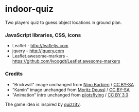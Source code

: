 # indoor-quiz

Two players quiz to guess object locations in ground plan.

### JavaScript libraries, CSS, icons

* Leaflet - http://leafletjs.com
* jquery - http://jquery.com
* Leaflet.awesome-markers - https://github.com/lvoogdt/Leaflet.awesome-markers

### Credits

* "Brickwall" image unchanged from [Nino Barbieri](https://commons.wikimedia.org/wiki/File:-_Brickwall_01_-.jpg) / [CC BY-SA](http://creativecommons.org/licenses/by-sa/3.0/)
* "Kamin" image unchanged from [Moritz Deussl](https://commons.wikimedia.org/wiki/File:Bio-Ethanol_Kamin.jpg) / [CC BY-SA](https://creativecommons.org/licenses/by-sa/4.0)
* "Animation" intro unchanged from [pilotsflying](https://www.videvo.net/profile/pilotsflying/) / [CC BY 3.0](https://creativecommons.org/licenses/by/3.0/de/)

The game idea is inspired by [quizzity](https://github.com/sharkdp/quizzity).
